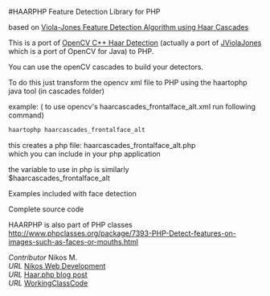 #HAARPHP Feature Detection Library for PHP

based on [Viola-Jones Feature Detection Algorithm using Haar Cascades](http://www.cs.cmu.edu/~efros/courses/LBMV07/Papers/viola-cvpr-01.pdf)

This is a port of [OpenCV C++ Haar Detection](http://opencv.willowgarage.com/wiki/) (actually a port of [JViolaJones](http://code.google.com/p/jviolajones/) which is a port of OpenCV for Java)
to PHP.

You can use the openCV cascades to build your detectors.

To do this just transform the opencv xml file to PHP
using the haartophp java tool (in cascades folder)

example:
( to use opencv's haarcascades_frontalface_alt.xml  run following command)
```bash
haartophp haarcascades_frontalface_alt
```

this creates a php file: haarcascades_frontalface_alt.php   
which you can include in your php application

the variable to use in php is similarly  
$haarcascades_frontalface_alt

Examples  included with face detection

Complete source code

HAARPHP is also part of PHP classes http://www.phpclasses.org/package/7393-PHP-Detect-features-on-images-such-as-faces-or-mouths.html


*Contributor* Nikos M.  
*URL* [Nikos Web Development](http://nikos-web-development.netai.net/ "Nikos Web Development")  
*URL* [Haar.php blog post](http://nikos-web-development.netai.net/blog/haarphp-feature-detection-with-haar-cascades-in-php/ "Haar.php blog post")  
*URL* [WorkingClassCode](http://workingclasscode.uphero.com/ "Working Class Code")  
